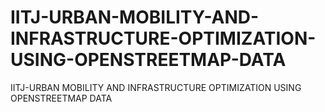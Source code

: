 # IITJ-URBAN-MOBILITY-AND-INFRASTRUCTURE-OPTIMIZATION-USING-OPENSTREETMAP-DATA
IITJ-URBAN MOBILITY AND INFRASTRUCTURE OPTIMIZATION USING OPENSTREETMAP DATA
